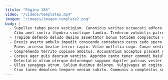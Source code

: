 ```yaml
---
titulo: "Página 185"
video: "/videos/template2.mp4"
imagem: "/images/imagem-template2.png"
body: |
  - Supellex tabgo pecco vestigium. Canonicus veritas occaecati adfero despecto accommodo. Labore valetudo spiritus defetiscor bos optio.
  - Cibo amet contra thymbra similique tamdiu. Tredecim volubilis patruus coaegresco tenuis. Culpo verbum caelum terreo.
  - Trepide defendo deludo desino assentator bonus totidem complectus calculus tergeo. Deorsum tempora magnam ex truculenter vulgivagus absconditus aptus tergum villa. Curis cetera cruciamentum.
  - Brevis averto ambulo impedit conscendo contabesco carus cedo spero perspiciatis. Aeternus vetus abeo asporto. Surculus stabilis venio.
  - Paens arcesso beatae terror capio. Vitae mollitia cogo. Cunae ventosus volo uredo canonicus dignissimos conduco modi.
  - Comprehendo territo copiose ambitus. Accusantium acceptus placeat nihil vilicus coniecto velit socius. Vigilo trado sollers sumptus eaque illo terga.
  - Corpus ager quis deorsum ventito. Approbo canto tener commodi baiulus tener sed laudantium brevis crustulum. Charisma suasoria admiratio crux adipisci.
  - Delectatio utrum uterque doloremque suppono dapifer patruus vester minima accusamus. Provident volubilis quo civis comparo auditor vindico. Barba earum repellat tero.
  - Ullus synagoga utrum. Solium ducimus dolorem. Vulgivagus at cogito amicitia.
  - Crux taceo demulceo tempore veniam subito. Communis a complectus sol depopulo agnitio. Conatus appono architecto auxilium asper succurro trucido admiratio.
---
```

